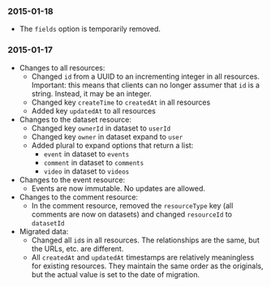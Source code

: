### 2015-01-18

- The `fields` option is temporarily removed.

### 2015-01-17

- Changes to all resources:
    - Changed `id` from a UUID to an incrementing integer in all resources. Important: this means that clients can no longer assumer that `id` is a string. Instead, it may be an integer.
    - Changed key `createTime` to `createdAt` in all resources
    - Added key `updatedAt` to all resources
- Changes to the dataset resource:
    - Changed key `ownerId` in dataset to `userId`
    - Changed key `owner` in dataset expand to `user`
    - Added plural to expand options that return a list:
       - `event` in dataset to `events`
       - `comment` in dataset to `comments`
       - `video` in dataset to `videos`
- Changes to the event resource:
    - Events are now immutable. No updates are allowed.
- Changes to the comment resource:
    - In the comment resource, removed the `resourceType` key (all comments are now on datasets) and changed `resourceId` to `datasetId`
- Migrated data:
     - Changed all `id`s in all resources. The relationships are the same, but the URLs, etc. are different.
     - All `createdAt` and `updatedAt` timestamps are relatively meaningless for existing resources. They maintain the same order as the originals, but the actual value is set to the date of migration.

